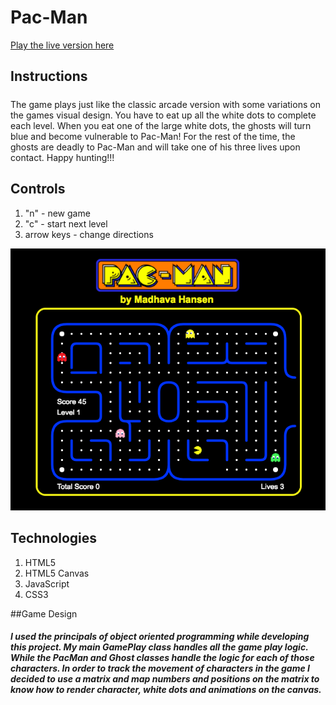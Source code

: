 # Pac-Man

[Play the live version here](www.madhavahansen.com/pacman)

## Instructions

#####
The game plays just like the classic arcade version with some variations on the games visual design. You have to eat up all the white dots to complete each level. When you eat one of the large white dots, the ghosts will turn blue and become vulnerable to Pac-Man! For the rest of the time, the ghosts are deadly to Pac-Man and will take one of his three lives upon contact. Happy hunting!!!

## Controls

1. "n" - new game
2. "c" - start next level
3. arrow keys - change directions


![gameplay screenshot](https://github.com/Madhava-Hansen/Pac-Man/blob/master/assets/images/gameplay_pacman.png)


## Technologies

1. HTML5
2. HTML5 Canvas
3. JavaScript
4. CSS3

##Game Design

##### I used the principals of object oriented programming while developing this project. My main GamePlay class handles all the game play logic. While the PacMan and Ghost classes handle the logic for each of those characters. In order to track the movement of characters in the game I decided to use a matrix and map numbers and positions on the matrix to know how to render character, white dots and animations on the canvas.

